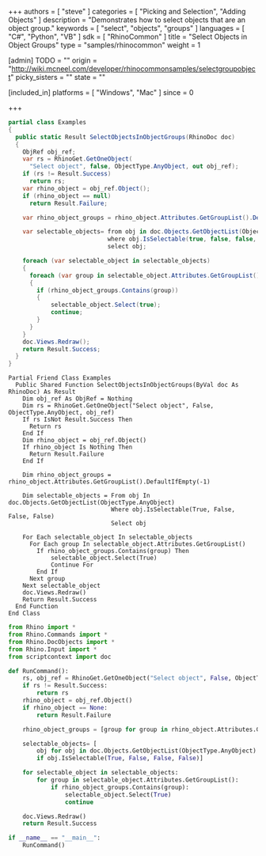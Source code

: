 +++
authors = [ "steve" ]
categories = [ "Picking and Selection", "Adding Objects" ]
description = "Demonstrates how to select objects that are an object group."
keywords = [ "select", "objects", "groups" ]
languages = [ "C#", "Python", "VB" ]
sdk = [ "RhinoCommon" ]
title = "Select Objects in Object Groups"
type = "samples/rhinocommon"
weight = 1

[admin]
TODO = ""
origin = "http://wiki.mcneel.com/developer/rhinocommonsamples/selectgroupobject"
picky_sisters = ""
state = ""

[included_in]
platforms = [ "Windows", "Mac" ]
since = 0

+++

<div class="codetab-content" id="cs">

```cs
partial class Examples
{
  public static Result SelectObjectsInObjectGroups(RhinoDoc doc)
  {
    ObjRef obj_ref;
    var rs = RhinoGet.GetOneObject(
      "Select object", false, ObjectType.AnyObject, out obj_ref);
    if (rs != Result.Success)
      return rs;
    var rhino_object = obj_ref.Object();
    if (rhino_object == null)
      return Result.Failure;

    var rhino_object_groups = rhino_object.Attributes.GetGroupList().DefaultIfEmpty(-1);

    var selectable_objects= from obj in doc.Objects.GetObjectList(ObjectType.AnyObject)
                            where obj.IsSelectable(true, false, false, false)
                            select obj;

    foreach (var selectable_object in selectable_objects)
    {
      foreach (var group in selectable_object.Attributes.GetGroupList())
      {
        if (rhino_object_groups.Contains(group))
        {
            selectable_object.Select(true);
            continue;
        }
      }
    }
    doc.Views.Redraw();
    return Result.Success;
  }
}
```

</div>


<div class="codetab-content" id="vb">

```vbnet
Partial Friend Class Examples
  Public Shared Function SelectObjectsInObjectGroups(ByVal doc As RhinoDoc) As Result
	Dim obj_ref As ObjRef = Nothing
	Dim rs = RhinoGet.GetOneObject("Select object", False, ObjectType.AnyObject, obj_ref)
	If rs IsNot Result.Success Then
	  Return rs
	End If
	Dim rhino_object = obj_ref.Object()
	If rhino_object Is Nothing Then
	  Return Result.Failure
	End If

	Dim rhino_object_groups = rhino_object.Attributes.GetGroupList().DefaultIfEmpty(-1)

	Dim selectable_objects = From obj In doc.Objects.GetObjectList(ObjectType.AnyObject)
	                         Where obj.IsSelectable(True, False, False, False)
	                         Select obj

	For Each selectable_object In selectable_objects
	  For Each group In selectable_object.Attributes.GetGroupList()
		If rhino_object_groups.Contains(group) Then
			selectable_object.Select(True)
			Continue For
		End If
	  Next group
	Next selectable_object
	doc.Views.Redraw()
	Return Result.Success
  End Function
End Class
```

</div>


<div class="codetab-content" id="py">

```python
from Rhino import *
from Rhino.Commands import *
from Rhino.DocObjects import *
from Rhino.Input import *
from scriptcontext import doc

def RunCommand():
    rs, obj_ref = RhinoGet.GetOneObject("Select object", False, ObjectType.AnyObject)
    if rs != Result.Success:
        return rs
    rhino_object = obj_ref.Object()
    if rhino_object == None:
        return Result.Failure

    rhino_object_groups = [group for group in rhino_object.Attributes.GetGroupList()]

    selectable_objects= [
        obj for obj in doc.Objects.GetObjectList(ObjectType.AnyObject)
        if obj.IsSelectable(True, False, False, False)]

    for selectable_object in selectable_objects:
        for group in selectable_object.Attributes.GetGroupList():
            if rhino_object_groups.Contains(group):
                selectable_object.Select(True)
                continue

    doc.Views.Redraw()
    return Result.Success

if __name__ == "__main__":
    RunCommand()
```

</div>
